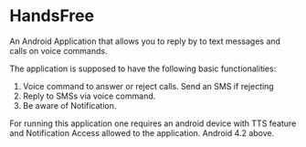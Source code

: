 HandsFree
=========

An Android Application that allows you to reply by to text messages and calls on voice commands.

The application is supposed to have the following basic functionalities:
1. Voice command to answer or reject calls. Send an SMS if rejecting
2. Reply to SMSs via voice command.
3. Be aware of Notification.

For running this application one requires an android device with TTS feature and Notification Access allowed to the application. Android 4.2 above.
